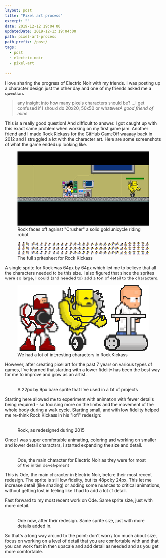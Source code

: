 ```yaml
---
layout: post
title: "Pixel art process"
excerpt: ""
date: 2019-12-12 19:04:00
updatedDate: 2019-12-12 19:04:00
path: pixel-art-process
path_prefix: /post/
tags:
  - post
  - electric-noir
  - pixel-art

---
```


I love sharing the progress of Electric Noir with my friends. I was posting up a character design just the other day and one of my friends asked me a question:

<blockquote class="wp-block-quote">any insight into how many pixels characters should be? ...I get confused if I should do 20x20, 50x50 or whatever<cite>A good friend of mine</cite></blockquote>

This is a really good question! And difficult to answer. I got caught up with this exact same problem when working on my first game jam. Another friend and I made Rock Kickass for the GitHub GameOff waaaay back in 2012 and I struggled a lot with the character art. Here are some screenshots of what the game ended up looking like.

<div class="wp-block-image"><figure class="aligncenter size-large"><img src="/wordpress/2019/12/crusher_480.gif?w=480" alt="" class="wp-image-973" /><figcaption>Rock faces off against "Crusher" a solid gold unicycle riding robot</figcaption></figure>

<figure class="wp-block-image size-large"><img src="/wordpress/2019/12/player.png?w=1024" alt="" class="wp-image-971" /><figcaption>The full spritesheet for Rock Kickass</figcaption></figure>

A single sprite for Rock was 64px by 64px which led me to believe that all the characters needed to be this size. I also figured that since the sprites were so large, I could (and needed to) add a ton of detail to the characters.

<div class="wp-block-image"><figure class="aligncenter size-large"><img src="/wordpress/2019/12/rk-sprite-examples.png?w=512" alt="" class="wp-image-975" /><figcaption>We had a lot of interesting characters in Rock Kickass</figcaption></figure>

However, after creating pixel art for the past 7 years on various types of games, I've learned that starting with a lower fidelity has been the best way for me to improve and grow as an artist.

<div class="wp-block-image"><figure class="aligncenter"><img src="https://files.slack.com/files-pri/T029YCG03-FRM9DPSU8/image.png" alt="" /><figcaption>A 22px by 9px base sprite that I've used in a lot of projects</figcaption></figure>

Starting here allowed me to experiment with animation with fewer details being required - so focusing more on the limbs and the movement of the whole body during a walk cycle. Starting small, and with low fidelity helped me re-think Rock Kickass in his "lofi" redesign:

<div class="wp-block-image"><figure class="aligncenter"><img src="https://files.slack.com/files-tmb/T029YCG03-FRP5JDA7R-58fe163e6e/image_720.png" alt="" /><figcaption>Rock, as redesigned during 2015</figcaption></figure>

Once I was super comfortable animating, coloring and working on smaller and lower detail characters, i started expanding the size and detail.

<div class="wp-block-image"><figure class="aligncenter"><img src="https://files.slack.com/files-pri/T029YCG03-FRMA4SXHT/image.png" alt="" /><figcaption>Ode, the main character for Electric Noir as they were for most of the initial development</figcaption></figure>

This is Ode, the main character in Electric Noir, before their most recent redesign. The sprite is still low fidelity, but its 48px by 24px. This let me increase detail (like shading) or adding some nuances to critical animations, without getting lost in feeling like I had to add a lot of detail.

Fast forward to my most recent work on Ode. Same sprite size, just with more detail.

<div class="wp-block-image"><figure class="aligncenter"><img src="https://files.slack.com/files-pri/T029YCG03-FR9RKK519/image.png" alt="" /><figcaption>Ode now, after their redesign. Same sprite size, just with more details added in.</figcaption></figure>

So that's a long way around to the point: don't worry too much about size, focus on working on a level of detail that you are comfortable with and that you can work fast in then upscale and add detail as needed and as you get more comfortable.